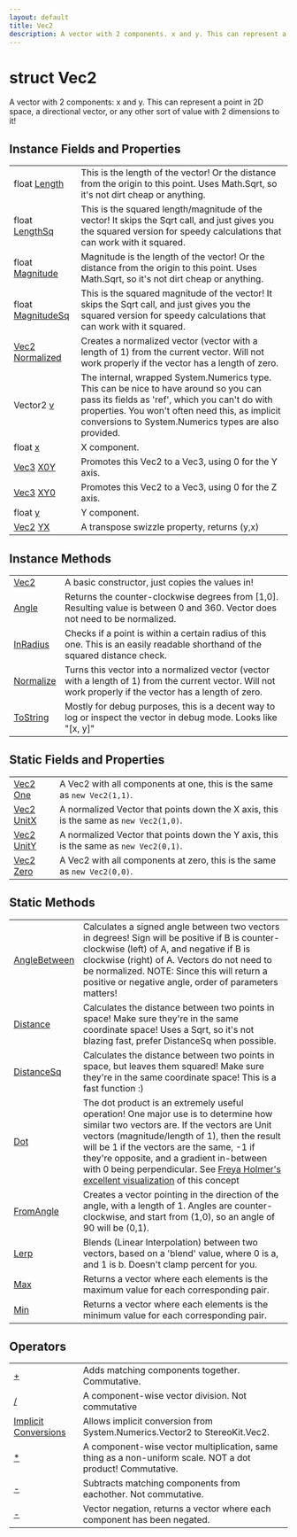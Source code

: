 ```yaml
---
layout: default
title: Vec2
description: A vector with 2 components. x and y. This can represent a point in 2D space, a directional vector, or any other sort of value with 2 dimensions to it!
---
```

# struct Vec2

A vector with 2 components: x and y. This can represent a
point in 2D space, a directional vector, or any other sort of value
with 2 dimensions to it!

## Instance Fields and Properties

|  |  |
|--|--|
|float [Length]({{site.url}}/Pages/Reference/Vec2/Length.html)|This is the length of the vector! Or the distance from the origin to this point. Uses Math.Sqrt, so it's not dirt cheap or anything.|
|float [LengthSq]({{site.url}}/Pages/Reference/Vec2/LengthSq.html)|This is the squared length/magnitude of the vector! It skips the Sqrt call, and just gives you the squared version for speedy calculations that can work with it squared.|
|float [Magnitude]({{site.url}}/Pages/Reference/Vec2/Magnitude.html)|Magnitude is the length of the vector! Or the distance from the origin to this point. Uses Math.Sqrt, so it's not dirt cheap or anything.|
|float [MagnitudeSq]({{site.url}}/Pages/Reference/Vec2/MagnitudeSq.html)|This is the squared magnitude of the vector! It skips the Sqrt call, and just gives you the squared version for speedy calculations that can work with it squared.|
|[Vec2]({{site.url}}/Pages/Reference/Vec2.html) [Normalized]({{site.url}}/Pages/Reference/Vec2/Normalized.html)|Creates a normalized vector (vector with a length of 1) from the current vector. Will not work properly if the vector has a length of zero.|
|Vector2 [v]({{site.url}}/Pages/Reference/Vec2/v.html)|The internal, wrapped System.Numerics type. This can be nice to have around so you can pass its fields as 'ref', which you can't do with properties. You won't often need this, as implicit conversions to System.Numerics types are also provided.|
|float [x]({{site.url}}/Pages/Reference/Vec2/x.html)|X component.|
|[Vec3]({{site.url}}/Pages/Reference/Vec3.html) [X0Y]({{site.url}}/Pages/Reference/Vec2/X0Y.html)|Promotes this Vec2 to a Vec3, using 0 for the Y axis.|
|[Vec3]({{site.url}}/Pages/Reference/Vec3.html) [XY0]({{site.url}}/Pages/Reference/Vec2/XY0.html)|Promotes this Vec2 to a Vec3, using 0 for the Z axis.|
|float [y]({{site.url}}/Pages/Reference/Vec2/y.html)|Y component.|
|[Vec2]({{site.url}}/Pages/Reference/Vec2.html) [YX]({{site.url}}/Pages/Reference/Vec2/YX.html)|A transpose swizzle property, returns (y,x)|

## Instance Methods

|  |  |
|--|--|
|[Vec2]({{site.url}}/Pages/Reference/Vec2/Vec2.html)|A basic constructor, just copies the values in!|
|[Angle]({{site.url}}/Pages/Reference/Vec2/Angle.html)|Returns the counter-clockwise degrees from [1,0]. Resulting value is between 0 and 360. Vector does not need to be normalized.|
|[InRadius]({{site.url}}/Pages/Reference/Vec2/InRadius.html)|Checks if a point is within a certain radius of this one. This is an easily readable shorthand of the squared distance check.|
|[Normalize]({{site.url}}/Pages/Reference/Vec2/Normalize.html)|Turns this vector into a normalized vector (vector with a length of 1) from the current vector. Will not work properly if the vector has a length of zero.|
|[ToString]({{site.url}}/Pages/Reference/Vec2/ToString.html)|Mostly for debug purposes, this is a decent way to log or inspect the vector in debug mode. Looks like "[x, y]"|

## Static Fields and Properties

|  |  |
|--|--|
|[Vec2]({{site.url}}/Pages/Reference/Vec2.html) [One]({{site.url}}/Pages/Reference/Vec2/One.html)|A Vec2 with all components at one, this is the same as `new Vec2(1,1)`.|
|[Vec2]({{site.url}}/Pages/Reference/Vec2.html) [UnitX]({{site.url}}/Pages/Reference/Vec2/UnitX.html)|A normalized Vector that points down the X axis, this is the same as `new Vec2(1,0)`.|
|[Vec2]({{site.url}}/Pages/Reference/Vec2.html) [UnitY]({{site.url}}/Pages/Reference/Vec2/UnitY.html)|A normalized Vector that points down the Y axis, this is the same as `new Vec2(0,1)`.|
|[Vec2]({{site.url}}/Pages/Reference/Vec2.html) [Zero]({{site.url}}/Pages/Reference/Vec2/Zero.html)|A Vec2 with all components at zero, this is the same as `new Vec2(0,0)`.|

## Static Methods

|  |  |
|--|--|
|[AngleBetween]({{site.url}}/Pages/Reference/Vec2/AngleBetween.html)|Calculates a signed angle between two vectors in degrees! Sign will be positive if B is counter-clockwise (left) of A, and negative if B is clockwise (right) of A. Vectors do not need to be normalized. NOTE: Since this will return a positive or negative angle, order of parameters matters!|
|[Distance]({{site.url}}/Pages/Reference/Vec2/Distance.html)|Calculates the distance between two points in space! Make sure they're in the same coordinate space! Uses a Sqrt, so it's not blazing fast, prefer DistanceSq when possible.|
|[DistanceSq]({{site.url}}/Pages/Reference/Vec2/DistanceSq.html)|Calculates the distance between two points in space, but leaves them squared! Make sure they're in the same coordinate space! This is a fast function :)|
|[Dot]({{site.url}}/Pages/Reference/Vec2/Dot.html)|The dot product is an extremely useful operation! One major use is to determine how similar two vectors are. If the vectors are Unit vectors (magnitude/length of 1), then the result will be 1 if the vectors are the same, -1 if they're opposite, and a gradient in-between with 0 being perpendicular. See [Freya Holmer's excellent visualization](https://twitter.com/FreyaHolmer/status/1200807790580768768) of this concept|
|[FromAngle]({{site.url}}/Pages/Reference/Vec2/FromAngle.html)|Creates a vector pointing in the direction of the angle, with a length of 1. Angles are counter-clockwise, and start from (1,0), so an angle of 90 will be (0,1).|
|[Lerp]({{site.url}}/Pages/Reference/Vec2/Lerp.html)|Blends (Linear Interpolation) between two vectors, based on a 'blend' value, where 0 is a, and 1 is b. Doesn't clamp percent for you.|
|[Max]({{site.url}}/Pages/Reference/Vec2/Max.html)|Returns a vector where each elements is the maximum value for each corresponding pair.|
|[Min]({{site.url}}/Pages/Reference/Vec2/Min.html)|Returns a vector where each elements is the minimum value for each corresponding pair.|

## Operators

|  |  |
|--|--|
|[+]({{site.url}}/Pages/Reference/Vec2/op_Addition.html)|Adds matching components together. Commutative.|
|[/]({{site.url}}/Pages/Reference/Vec2/op_Division.html)|A component-wise vector division. Not commutative|
|[Implicit Conversions]({{site.url}}/Pages/Reference/Vec2/op_Implicit.html)|Allows implicit conversion from System.Numerics.Vector2 to StereoKit.Vec2.|
|[*]({{site.url}}/Pages/Reference/Vec2/op_Multiply.html)|A component-wise vector multiplication, same thing as a non-uniform scale. NOT a dot product! Commutative.|
|[-]({{site.url}}/Pages/Reference/Vec2/op_Subtraction.html)|Subtracts matching components from eachother. Not commutative.|
|[-]({{site.url}}/Pages/Reference/Vec2/op_UnaryNegation.html)|Vector negation, returns a vector where each component has been negated.|
